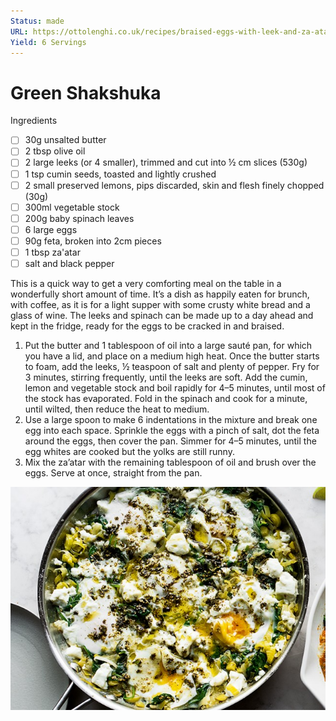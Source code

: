 ```yaml
---
Status: made
URL: https://ottolenghi.co.uk/recipes/braised-eggs-with-leek-and-za-atar
Yield: 6 Servings
---
```


# Green Shakshuka

Ingredients

- [ ]  30g unsalted butter
- [ ]  2 tbsp olive oil
- [ ]  2 large leeks (or 4 smaller), trimmed and cut into ½ cm slices (530g)
- [ ]  1 tsp cumin seeds, toasted and lightly crushed
- [ ]  2 small preserved lemons, pips discarded, skin and flesh finely chopped (30g)
- [ ]  300ml vegetable stock
- [ ]  200g baby spinach leaves
- [ ]  6 large eggs
- [ ]  90g feta, broken into 2cm pieces
- [ ]  1 tbsp za'atar
- [ ]  salt and black pepper

This is a quick way to get a very comforting meal on the table in a wonderfully short amount of time. It’s a dish as happily eaten for brunch, with coffee, as it is for a light supper with some crusty white bread and a glass of wine. The leeks and spinach can be made up to a day ahead and kept in the fridge, ready for the eggs to be cracked in and braised.

1. Put the butter and 1 tablespoon of oil into a large sauté pan, for which you have a lid, and place on a medium high heat. Once the butter starts to foam, add the leeks, ½ teaspoon of salt and plenty of pepper. Fry for 3 minutes, stirring frequently, until the leeks are soft. Add the cumin, lemon and vegetable stock and boil rapidly for 4–5 minutes, until most of the stock has evaporated. Fold in the spinach and cook for a minute, until wilted, then reduce the heat to medium.
2. Use a large spoon to make 6 indentations in the mixture and break one egg into each space. Sprinkle the eggs with a pinch of salt, dot the feta around the eggs, then cover the pan. Simmer for 4–5 minutes, until the egg whites are cooked but the yolks are still runny.
3. Mix the za’atar with the remaining tablespoon of oil and brush over the eggs. Serve at once, straight from the pan.

![""](images/braised-eggs-with-leek-and-zaatar.jpg)
